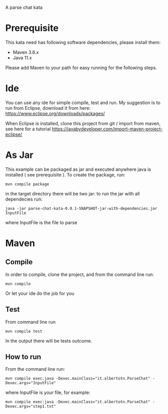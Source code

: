 A parse chat kata

# Prerequisite

This kata need has following software dependencies, please install them:

 - Maven 3.6.x
 - Java 11.x

Please add Maven to your path for easy running for the following steps.

# Ide

You can use any ide for simple compile, test and run. My suggestion is to run from Eclipse, download it from here: https://www.eclipse.org/downloads/packages/

When Eclipse is installed, clone this project from git / import from maven, see here for a tutorial https://javabydeveloper.com/import-maven-project-eclipse/

# As Jar

This example can be packaged as jar and executed anywhere java is installed ( see prerequisite ). To create the package, run:

    mvn compile package
 
in the target directory there will be two jar: to run the jar with all dependecies run: 

    java -jar parse-chat-kata-0.0.1-SNAPSHOT-jar-with-dependencies.jar InputFile
  
where InputFile is the file to parse

# Maven

## Compile

In order to compile, clone the project, and from the command line run:

    mvn compile
  
Or let your ide do the job for you

## Test  

From command line run 

    mvn compile test
  
In the output there will be tests outcome.

## How to run

From the command line  run:

    mvn compile exec:java -Dexec.mainClass="it.albertotn.ParseChat" -Dexec.args="InputFile"
  
where InputFile is your file, for example:

    mvn compile exec:java -Dexec.mainClass="it.albertotn.ParseChat" -Dexec.args="step1.txt"
  
